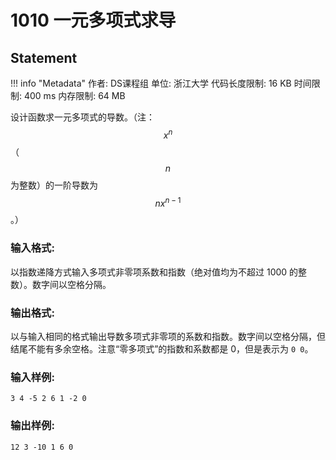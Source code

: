 
# 1010 一元多项式求导

## Statement

!!! info "Metadata"
    作者: DS课程组
    单位: 浙江大学
    代码长度限制: 16 KB
    时间限制: 400 ms
    内存限制: 64 MB

设计函数求一元多项式的导数。（注：$$x^n$$（$$n$$为整数）的一阶导数为$$n x^{n-1}$$。）

### 输入格式:

以指数递降方式输入多项式非零项系数和指数（绝对值均为不超过 1000 的整数）。数字间以空格分隔。

### 输出格式:

以与输入相同的格式输出导数多项式非零项的系数和指数。数字间以空格分隔，但结尾不能有多余空格。注意“零多项式”的指数和系数都是 0，但是表示为 `0 0`。

### 输入样例:
```plaintext
3 4 -5 2 6 1 -2 0
```

### 输出样例:
```plaintext
12 3 -10 1 6 0
```

